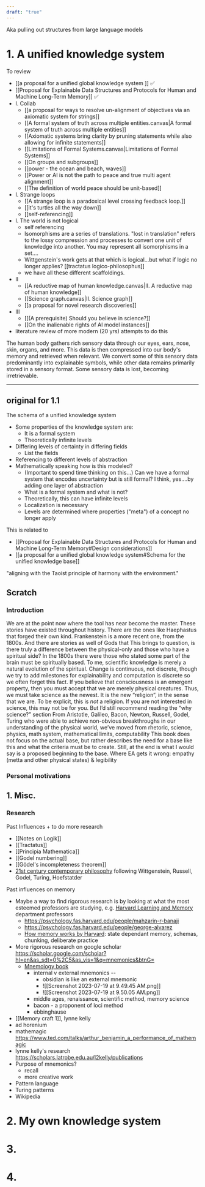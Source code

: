 ```yaml
---
draft: "true"
---
```

Aka pulling out structures from large language models
# 1. A unified knowledge system
To review

- [[a proposal for a unified global knowledge system ]] ✅
- [[Proposal for Explainable Data Structures and Protocols for Human and Machine Long-Term Memory]] ✅
- I. Collab
	- [[a proposal for ways to resolve un-alignment of objectives via an axiomatic system for strings]]
	- [[A formal system of truth across multiple entities.canvas|A formal system of truth across multiple entities]]
	- [[Axiomatic systems bring clarity by pruning statements while also allowing for infinite statements]]
	- [[Limitations of Formal Systems.canvas|Limitations of Formal Systems]]
	- [[On groups and subgroups]]
	- [[power - the ocean and beach, waves]]
	- [[Power or AI is not the path to peace and true multi agent alignment]]
	- [[The definition of world peace should be unit-based]]
- I. Strange loops
	- [[A strange loop is a paradoxical level crossing feedback loop.]]
	- [[it's turtles all the way down]]
	- [[self-referencing]]
- I. The world is not logical
	- self referencing
	- Isomorphisms are a series of translations. "lost in translation" refers to the lossy compression and processes to convert one unit of knowledge into another. You may represent all isomorphisms in a set....
	- Wittgenstein's work gets at that which is logical...but what if logic no longer applies?  [[tractatus logico-philosophus]]
	- we have all these different scaffoldings.
- II
	- [[A reductive map of human knowledge.canvas|II. A reductive map of human knowledge]]
	- [[Science graph.canvas|II. Science graph]]
	- [[a proposal for novel research discoveries]]
- III
	- [[(A prerequisite) Should you believe in science?]]
	- [[On the inalienable rights of AI model instances]]
- literature review of more modern (20 yrs) attempts to do this



The human body gathers rich sensory data through our eyes, ears, nose, skin, organs, and more. This data is then compressed into our body's memory and retrieved when relevant. We convert some of this sensory data predominantly into explainable symbols, while other data remains primarily stored in a sensory format. Some sensory data is lost, becoming irretrievable.

---
## original for 1.1 

The schema of a unified knowledge system

- Some properties of the knowledge system are:
	- It is a formal system
	- Theoretically infinite levels
- Differing levels of certainty in differing fields
	- List the fields
- Referencing to different levels of abstraction
- Mathematically speaking how is this modeled? 
	- (Important to spend time thinking on this...) Can we have a formal system that encodes uncertainty but is still formal? I think, yes....by adding one layer of abstraction
	- What is a formal system and what is not?
	- Theoretically, this can have infinite levels 
	- Localization is necessary 
	- Levels are determined where properties ("meta") of a concept no longer apply

This is related to 
- [[Proposal for Explainable Data Structures and Protocols for Human and Machine Long-Term Memory#Design considerations]]
- [[a proposal for a unified global knowledge system#Schema for the unified knowledge base]]

"aligning with the Taoist principle of harmony with the environment."



## Scratch

### Introduction
We are at the point now where the tool has near become the master.
These stories have existed throughout history. There are the ones like Haephastus that forged their own kind. Frankenstein is a more recent one, from the 1800s. And there are stories as well of Gods that
This brings to question, is there truly a difference between the physical-only and those who have a spiritual side? In the 1800s there were those who stated some part of the brain must be spiritually based. 
To me, scientific knowledge is merely a natural evolution of the spiritual. Change is continuous, not discrete, though we try to add milestones for explainability and computation is discrete so we often forget this fact. 
If you believe that consciousness is an emergent property, then you must accept that we are merely physical creatures. Thus, we must take science as the newest. It is the new “religion”, in the sense that we are.
To be explicit, this is *not* a religion. 
If you are not interested in science, this may not be for you. But I’d still recommend reading the “why science?” section
From Aristotle, Galileo, Bacon, Newton, Russell, Godel, Turing who were able to achieve non-obvious breakthroughs in our understanding of the physical world, we’ve moved from rhetoric, science, physics, math system, mathematical limits, computability
This book does not focus on the actual base, but rather describes the need for a base like this and what the criteria must be to create. Still, at the end is what I would say is a proposed beginning to the base.
Where EA gets it wrong: empathy (metta and other physical states) & legibility

### Personal motivations


## 1. Misc.

### Research

Past Influences + to do more research
- [[Notes on Logik]]
- [[Tractatus]]
- [[Principia Mathematica]]
- [[Godel numbering]]
- [[Gödel's incompleteness theorem]]
- [21st century contemporary philosophy](https://en.wikipedia.org/wiki/Contemporary_philosophy) following Wittgenstein, Russell, Godel, Turing, Hoefstatder

Past influences on memory
- Maybe a way to find rigorous research is by looking at what the most esteemed professors are studying, e.g. [Harvard Learning and Memory](https://psychology.fas.harvard.edu/people/research-themes/learning-and-memory) department professors
	- https://psychology.fas.harvard.edu/people/mahzarin-r-banaji
	- https://psychology.fas.harvard.edu/people/george-alvarez
	- [How memory works by Harvard](https://bokcenter.harvard.edu/how-memory-works): state dependant memory, schemas, chunking, deliberate practice
- More rigorous research on google scholar https://scholar.google.com/scholar?hl=en&as_sdt=0%2C5&as_vis=1&q=mnemonics&btnG=
	- [Mnemology book](https://books.google.com/books?hl=en&lr=&id=-GyqWwP8jKAC&oi=fnd&pg=PP1&dq=mnemonics&ots=Vo06xOK56k&sig=GFfEW-96fiLGHwsNS3Q_8qIB4gY#v=onepage&q=mnemonics&f=false)
		- internal v external mnemonics --
			- obsidian is like an external mnemonic
			- ![[Screenshot 2023-07-19 at 9.49.45 AM.png]]
			- ![[Screenshot 2023-07-19 at 9.50.05 AM.png]]
		- middle ages, renaissance, scientific method, memory science
		- bacon - a proponent of loci method
		- ebbinghause
- [[Memory craft 1]], lynne kelly
- ad horenium
- mathemagic https://www.ted.com/talks/arthur_benjamin_a_performance_of_mathemagic
- lynne kelly's research https://scholars.latrobe.edu.au/l2kelly/publications
- Purpose of mnemonics? 
	- recall
	- more creative work
- Pattern language
- Turing patterns
- Wikipedia

# 2. My own knowledge system

# 3.

# 4.